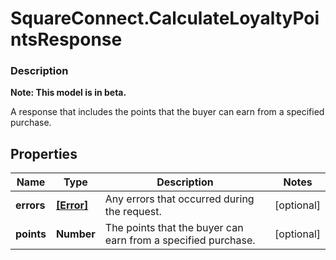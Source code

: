 # SquareConnect.CalculateLoyaltyPointsResponse

### Description
**Note: This model is in beta.**

A response that includes the points that the buyer can earn from  a specified purchase.

## Properties
Name | Type | Description | Notes
------------ | ------------- | ------------- | -------------
**errors** | [**[Error]**](Error.md) | Any errors that occurred during the request. | [optional] 
**points** | **Number** | The points that the buyer can earn from a specified purchase. | [optional] 


